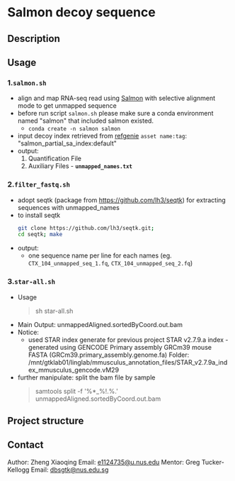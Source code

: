 # Salmon decoy sequence 

## Description

## Usage
### 1.`salmon.sh`
- align and map RNA-seq read using [Salmon](https://github.com/COMBINE-lab/salmon) with selective alignment mode to get unmapped sequence
- before run script `salmon.sh` please make sure a conda environment named "salmon" that included salmon existed.
    - `conda create -n salmon salmon`
- input decoy index retrieved from [refgenie](http://refgenomes.databio.org/v3/genomes/splash/0f10d83b1050c08dd53189986f60970b92a315aa7a16a6f1) `asset name:tag`: "salmon_partial_sa_index:default"
- output: 
    1. Quantification File
    2. Auxiliary Files - **`unmapped_names.txt`**
### 2.`filter_fastq.sh`
- adopt seqtk (package from https://github.com/lh3/seqtk) for extracting sequences with unmapped_names
- to install seqtk
    ```bash
    git clone https://github.com/lh3/seqtk.git;
    cd seqtk; make
    ```
- output:
    - one sequence name per line for each names (eg. `CTX_104_unmapped_seq_1.fq`, `CTX_104_unmapped_seq_2.fq`)
### 3.`star-all.sh`
- Usage
    > sh star-all.sh
- Main Output: unmappedAligned.sortedByCoord.out.bam
- Notice:
    - used STAR index generate for previous project
    STAR v2.7.9.a index - generated using GENCODE Primary assembly GRCm39 mouse FASTA (GRCm39.primary_assembly.genome.fa)
    Folder: /mnt/gtklab01/linglab/mmusculus_annotation_files/STAR_v2.7.9a_index_mmusculus_gencode.vM29
- further manipulate: split the bam file by sample
    > samtools split -f '%*_%!.%.' unmappedAligned.sortedByCoord.out.bam

## Project structure


## Contact
Author: Zheng Xiaoqing
Email: e1124735@u.nus.edu
Mentor: Greg Tucker-Kellogg
Email: dbsgtk@nus.edu.sg
